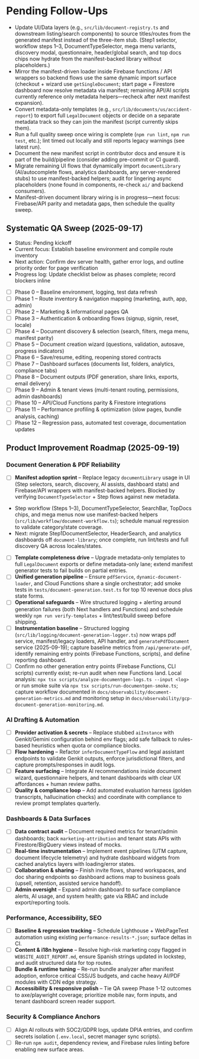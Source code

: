 # Pending Follow-Ups

- Update UI/Data layers (e.g., `src/lib/document-registry.ts` and downstream listing/search components) to source titles/routes from the generated manifest instead of the three-item stub. (Step1 selector, workflow steps 1–3, DocumentTypeSelector, mega menu variants, discovery modal, questionnaire, header/global search, and top docs chips now hydrate from the manifest-backed library without placeholders.)
- Mirror the manifest-driven loader inside Firebase functions / API wrappers so backend flows use the same dynamic import surface (checkout + wizard use `getSingleDocument`; start page + Firestore dashboard now resolve metadata via manifest; remaining API/AI scripts currently reference only metadata helpers—recheck after next manifest expansion).
- Convert metadata-only templates (e.g., `src/lib/documents/us/accident-report`) to export full `LegalDocument` objects or decide on a separate metadata track so they can join the manifest (script currently skips them).
- Run a full quality sweep once wiring is complete (`npm run lint`, `npm run test`, etc.); lint timed out locally and still reports legacy warnings (see latest run).
- Document the new manifest script in contributor docs and ensure it is part of the build/pipeline (consider adding pre-commit or CI guard).
- Migrate remaining UI flows that dynamically import `documentLibrary` (AI/autocomplete flows, analytics dashboards, any server-rendered stubs) to use manifest-backed helpers; audit for lingering async placeholders (none found in components, re-check `ai/` and backend consumers).
- Manifest-driven document library wiring is in progress—next focus: Firebase/API parity and metadata gaps, then schedule the quality sweep.

## Systematic QA Sweep (2025-09-17)

- Status: Pending kickoff
- Current focus: Establish baseline environment and compile route inventory
- Next action: Confirm dev server health, gather error logs, and outline priority order for page verification
- Progress log: Update checklist below as phases complete; record blockers inline

- [ ] Phase 0 – Baseline environment, logging, test data refresh
- [ ] Phase 1 – Route inventory & navigation mapping (marketing, auth, app, admin)
- [ ] Phase 2 – Marketing & informational pages QA
- [ ] Phase 3 – Authentication & onboarding flows (signup, signin, reset, locale)
- [ ] Phase 4 – Document discovery & selection (search, filters, mega menu, manifest parity)
- [ ] Phase 5 – Document creation wizard (questions, validation, autosave, progress indicators)
- [ ] Phase 6 – Save/resume, editing, reopening stored contracts
- [ ] Phase 7 – Dashboard surfaces (documents list, folders, analytics, compliance tabs)
- [ ] Phase 8 – Document outputs (PDF generation, share links, exports, email delivery)
- [ ] Phase 9 – Admin & tenant views (multi-tenant routing, permissions, admin dashboards)
- [ ] Phase 10 – API/Cloud Functions parity & Firestore integrations
- [ ] Phase 11 – Performance profiling & optimization (slow pages, bundle analysis, caching)
- [ ] Phase 12 – Regression pass, automated test coverage, documentation updates

## Product Improvement Roadmap (2025-09-19)

### Document Generation & PDF Reliability
- [ ] **Manifest adoption sprint** – Replace legacy `documentLibrary` usage in UI (Step selectors, search, discovery, AI assists, dashboard stats) and Firebase/API wrappers with manifest-backed helpers. Blocked by verifying `DocumentTypeSelector` + Step flows against new metadata.
- Step workflow (Steps 1–3), DocumentTypeSelector, SearchBar, TopDocs chips, and mega menus now use manifest-backed helpers (`src/lib/workflow/document-workflow.ts`); schedule manual regression to validate category/state coverage.
- Next: migrate Step1DocumentSelector, HeaderSearch, and analytics dashboards off `document-library`; once complete, run lint/tests and full discovery QA across locales/states.
- [ ] **Template completeness drive** – Upgrade metadata-only templates to full `LegalDocument` exports or define metadata-only lane; extend manifest generator tests to fail builds on partial entries.
- [ ] **Unified generation pipeline** – Ensure `pdfService`, `dynamic-document-loader`, and Cloud Functions share a single orchestrator; add smoke tests in `tests/document-generation.test.ts` for top 10 revenue docs plus state forms.
- [ ] **Operational safeguards** – Wire structured logging + alerting around generation failures (both Next handlers and Functions) and schedule weekly `npm run verify-templates` + lint/test/build sweep before shipping.
- [ ] **Instrumentation baseline** – Structured logging (`src/lib/logging/document-generation-logger.ts`) now wraps pdf service, manifest/legacy loaders, API handler, and `generatePdfDocument` service (2025-09-19); capture baseline metrics from `/api/generate-pdf`, identify remaining entry points (Firebase Functions, scripts), and define reporting dashboard.
- [ ] Confirm no other generation entry points (Firebase Functions, CLI scripts) currently exist; re-run audit when new Functions land. Local analysis: `npx tsx scripts/analyze-documentgen-logs.ts --input <log>` or run smoke suite via `npx tsx scripts/run-documentgen-smoke.ts`; capture workflow documented in `docs/observability/document-generation-metrics.md` and monitoring setup in `docs/observability/gcp-document-generation-monitoring.md`.

### AI Drafting & Automation
- [ ] **Provider activation & secrets** – Replace stubbed `aiInstance` with Genkit/Gemini configuration behind env flags; add safe fallback to rules-based heuristics when quota or compliance blocks.
- [ ] **Flow hardening** – Refactor `inferDocumentTypeFlow` and legal assistant endpoints to validate Genkit outputs, enforce jurisdictional filters, and capture prompts/responses in audit logs.
- [ ] **Feature surfacing** – Integrate AI recommendations inside document wizard, questionnaire helpers, and tenant dashboards with clear UX affordances + human review paths.
- [ ] **Quality & compliance loop** – Add automated evaluation harness (golden transcripts, hallucination checks) and coordinate with compliance to review prompt templates quarterly.

### Dashboards & Data Surfaces
- [ ] **Data contract audit** – Document required metrics for tenant/admin dashboards; back `marketing-attribution` and tenant stats APIs with Firestore/BigQuery views instead of mocks.
- [ ] **Real-time instrumentation** – Implement event pipelines (UTM capture, document lifecycle telemetry) and hydrate dashboard widgets from cached analytics layers with loading/error states.
- [ ] **Collaboration & sharing** – Finish invite flows, shared workspaces, and doc sharing endpoints so dashboard actions map to business goals (upsell, retention, assisted service handoff).
- [ ] **Admin oversight** – Expand admin dashboard to surface compliance alerts, AI usage, and system health; gate via RBAC and include export/reporting tools.

### Performance, Accessibility, SEO
- [ ] **Baseline & regression tracking** – Schedule Lighthouse + WebPageTest automation using existing `performance-results-*.json`; surface deltas in CI.
- [ ] **Content & i18n hygiene** – Resolve high-risk marketing copy flagged in `WEBSITE_AUDIT_REPORT.md`, ensure Spanish strings updated in lockstep, and audit structured data for top routes.
- [ ] **Bundle & runtime tuning** – Re-run bundle analyzer after manifest adoption, enforce critical CSS/JS budgets, and cache heavy AI/PDF modules with CDN edge strategy.
- [ ] **Accessibility & responsive polish** – Tie QA sweep Phase 1-12 outcomes to axe/playwright coverage; prioritize mobile nav, form inputs, and tenant dashboard screen reader support.

### Security & Compliance Anchors
- [ ] Align AI rollouts with SOC2/GDPR logs, update DPIA entries, and confirm secrets isolation (`.env.local`, secret manager sync scripts).
- [ ] Re-run `npm audit`, dependency review, and Firebase rules linting before enabling new surface areas.
